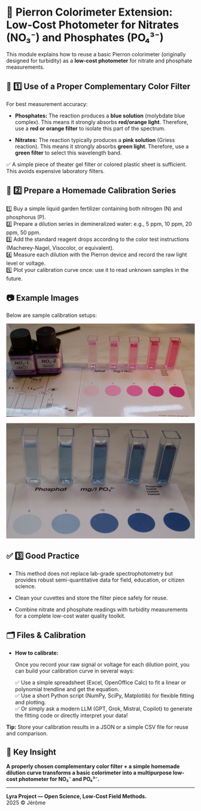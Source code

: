 # 📏 Pierron Colorimeter Extension: Low-Cost Photometer for Nitrates (NO₃⁻) and Phosphates (PO₄³⁻)

This module explains how to reuse a basic Pierron colorimeter (originally designed for turbidity) as a **low-cost photometer** for nitrate and phosphate measurements.

## 🎨 1️⃣ Use of a Proper Complementary Color Filter

For best measurement accuracy:

- **Phosphates:** The reaction produces a **blue solution** (molybdate blue complex). This means it strongly absorbs **red/orange light**. Therefore, use a **red or orange filter** to isolate this part of the spectrum.
  
- **Nitrates:** The reaction typically produces a **pink solution** (Griess reaction). This means it strongly absorbs **green light**. Therefore, use a **green filter** to select this wavelength band.
  
✅ A simple piece of theater gel filter or colored plastic sheet is sufficient. This avoids expensive laboratory filters.

## 🧪 2️⃣ Prepare a Homemade Calibration Series


1️⃣ Buy a simple liquid garden fertilizer containing both nitrogen (N) and phosphorus (P).  
2️⃣ Prepare a dilution series in demineralized water: e.g., 5 ppm, 10 ppm, 20 ppm, 50 ppm.  
3️⃣ Add the standard reagent drops according to the color test instructions (Macherey-Nagel, Visocolor, or equivalent).  
4️⃣ Measure each dilution with the Pierron device and record the raw light level or voltage.  
5️⃣ Plot your calibration curve once: use it to read unknown samples in the future.

## 📷 Example Images

Below are sample calibration setups:

![Nitrates Photometry](./nitrates_photometry.JPG)

![Phosphates Photometry](./phosphates_photometry.JPG)


## ✅ 3️⃣ Good Practice

- This method does not replace lab-grade spectrophotometry but provides robust semi-quantitative data for field, education, or citizen science.

- Clean your cuvettes and store the filter piece safely for reuse.

- Combine nitrate and phosphate readings with turbidity measurements for a complete low-cost water quality toolkit.

## 🗂️ Files & Calibration

- **How to calibrate:**
  
  Once you record your raw signal or voltage for each dilution point, you can build your calibration curve in several ways:
  
  ✅ Use a simple spreadsheet (Excel, OpenOffice Calc) to fit a linear or polynomial trendline and get the equation.  
  ✅ Use a short Python script (NumPy, SciPy, Matplotlib) for flexible fitting and plotting.  
  ✅ Or simply ask a modern LLM (GPT, Grok, Mistral, Copilot) to generate the fitting code or directly interpret your data!

**Tip:** Store your calibration results in a JSON or a simple CSV file for reuse and comparison.


## 🔑 Key Insight

**A properly chosen complementary color filter + a simple homemade dilution curve transforms a basic colorimeter into a multipurpose low-cost photometer for NO₃⁻ and PO₄³⁻.**

---

**Lyra Project — Open Science, Low-Cost Field Methods.**  
2025 © Jérôme
